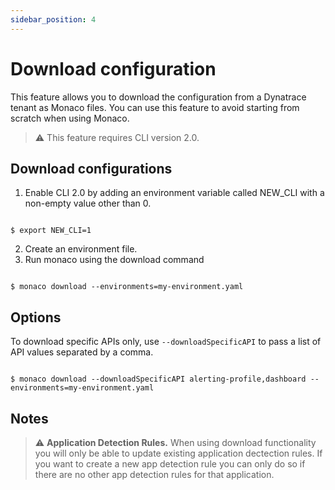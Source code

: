 ```yaml
---
sidebar_position: 4
---
```


# Download configuration

This feature allows you to download the configuration from a Dynatrace tenant as Monaco files. You can use this feature to avoid starting from scratch when using Monaco. 

> :warning: This feature requires CLI version 2.0.

## Download configurations


1. Enable CLI 2.0 by adding an environment variable called NEW_CLI with a non-empty value other than 0. 
```shell title="shell"

$ export NEW_CLI=1

```
2. Create an environment file.
3. Run monaco using the download command

```shell title="shell"

$ monaco download --environments=my-environment.yaml

```

## Options

To download specific APIs only, use `--downloadSpecificAPI` to pass a list of API values separated by a comma. 

```shell title="shell"

$ monaco download --downloadSpecificAPI alerting-profile,dashboard --environments=my-environment.yaml

```

## Notes

> :warning: **Application Detection Rules.** When using download functionality you will only be able to update existing application dectection rules. If you want to create a new app detection rule you can only do so if there are no other app detection rules for that application.

